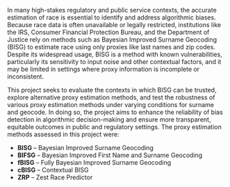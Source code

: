 In many high-stakes regulatory and public service contexts, the accurate estimation of race is essential to identify and address algorithmic biases. Because race data is often unavailable or 
legally restricted, institutions like the IRS, Consumer Financial Protection Bureau, and the Department of Justice rely on methods such as Bayesian Improved Surname Geocoding (BISG) to estimate 
race using only proxies like last names and zip codes. Despite its widespread usage, BISG is a method with known vulnerabilities, particularly its sensitivity to input noise and other contextual 
factors, and it may be limited in settings where proxy information is incomplete or inconsistent. 

This project seeks to evaluate the contexts in which BISG can be trusted, explore alternative proxy estimation methods, and test the robustness of various proxy estimation methods under varying
conditions for surname and geocode. In doing so, the project aims to enhance the reliability of bias detection in algorithmic decision-making and ensure more transparent, equitable outcomes in public
and regulatory settings. The proxy estimation methods assessed in this project were: 

- **BISG** – Bayesian Improved Surname Geocoding  
- **BIFSG** – Bayesian Improved First Name and Surname Geocoding
- **fBISG** – Fully Bayesian Improved Surname Geocoding  
- **cBISG** – Contextual BISG
- **ZRP** – Zest Race Predictor
